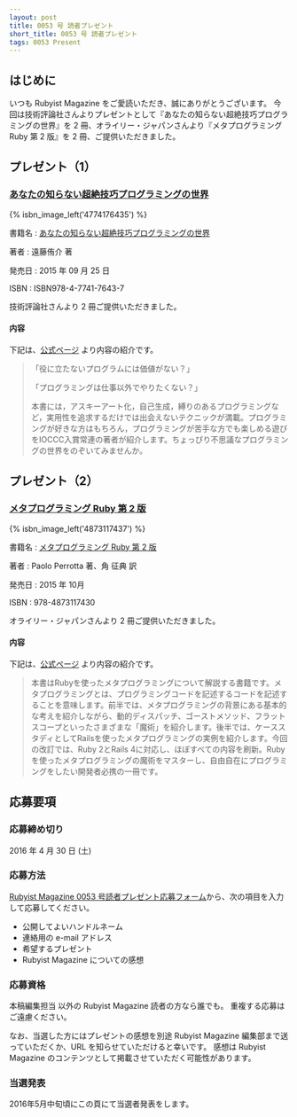 ```yaml
---
layout: post
title: 0053 号 読者プレゼント
short_title: 0053 号 読者プレゼント
tags: 0053 Present
---
```



## はじめに

いつも Rubyist Magazine をご愛読いただき、誠にありがとうございます。
今回は技術評論社さんよりプレゼントとして『あなたの知らない超絶技巧プログラミングの世界』を 2 冊、オライリー・ジャパンさんより『メタプログラミング Ruby 第 2 版』を 2 冊、ご提供いただきました。

## プレゼント（1）

### [あなたの知らない超絶技巧プログラミングの世界](http://gihyo.jp/book/2015/978-4-7741-7643-7)
{% isbn_image_left('4774176435') %}

書籍名
:  [あなたの知らない超絶技巧プログラミングの世界](http://gihyo.jp/book/2015/978-4-7741-7643-7)

著者
:  遠藤侑介 著

発売日
:  2015 年 09 月 25 日

ISBN
:  ISBN978-4-7741-7643-7

技術評論社さんより 2 冊ご提供いただきました。

#### 内容

下記は、[公式ページ](http://gihyo.jp/book/2015/978-4-7741-7643-7) より内容の紹介です。

> 「役に立たないプログラムには価値がない？」
> 
> 「プログラミングは仕事以外でやりたくない？」
> 
> 本書には，アスキーアート化，自己生成，縛りのあるプログラミングなど，実用性を追求するだけでは出会えないテクニックが満載。プログラミングが好きな方はもちろん，プログラミングが苦手な方でも楽しめる遊びをIOCCC入賞常連の著者が紹介します。ちょっぴり不思議なプログラミングの世界をのぞいてみませんか。


## プレゼント（2）

### [メタプログラミング Ruby 第 2 版](https://www.oreilly.co.jp/books/9784873117430/)
{% isbn_image_left('4873117437') %}

書籍名
:  [メタプログラミング Ruby 第 2 版](https://www.oreilly.co.jp/books/9784873117430/)

著者
:  Paolo Perrotta 著、角 征典 訳

発売日
:  2015 年 10月

ISBN
:  978-4873117430

オライリー・ジャパンさんより 2 冊ご提供いただきました。

#### 内容

下記は、[公式ページ](https://www.oreilly.co.jp/books/9784873117430/) より内容の紹介です。

> 本書はRubyを使ったメタプログラミングについて解説する書籍です。メタプログラミングとは、プログラミングコードを記述するコードを記述することを意味します。前半では、メタプログラミングの背景にある基本的な考えを紹介しながら、動的ディスパッチ、ゴーストメソッド、フラットスコープといったさまざまな「魔術」を紹介します。後半では、ケーススタディとしてRailsを使ったメタプログラミングの実例を紹介します。今回の改訂では、Ruby 2とRails 4に対応し、ほぼすべての内容を刷新。Rubyを使ったメタプログラミングの魔術をマスターし、自由自在にプログラミングをしたい開発者必携の一冊です。


## 応募要項

### 応募締め切り

2016 年 4 月 30 日 (土)

### 応募方法

[Rubyist Magazine 0053 号読者プレゼント応募フォーム](https://docs.google.com/forms/d/1JHp8IpnPxMwzzTvMSz7gsJVga8E2GI7pjT3wm3eHMyI/viewform)から、次の項目を入力して応募してください。

* 公開してよいハンドルネーム
* 連絡用の e-mail アドレス
* 希望するプレゼント
* Rubyist Magazine についての感想


### 応募資格

本稿編集担当
以外の Rubyist Magazine 読者の方なら誰でも。
重複する応募はご遠慮ください。

なお、当選した方にはプレゼントの感想を別途 Rubyist Magazine
編集部まで送っていただくか、URL を知らせていただけると幸いです。
感想は Rubyist Magazine のコンテンツとして掲載させていただく可能性があります。

### 当選発表

2016年5月中旬頃にこの頁にて当選者発表をします。


